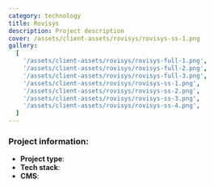 ```yaml
---
category: technology
title: Rovisys
description: Project description
cover: /assets/client-assets/rovisys/rovisys-ss-1.png
gallery:
  [
    '/assets/client-assets/rovisys/rovisys-full-1.png',
    '/assets/client-assets/rovisys/rovisys-full-2.png',
    '/assets/client-assets/rovisys/rovisys-full-3.png',
    '/assets/client-assets/rovisys/rovisys-ss-1.png',
    '/assets/client-assets/rovisys/rovisys-ss-2.png',
    '/assets/client-assets/rovisys/rovisys-ss-3.png',
    '/assets/client-assets/rovisys/rovisys-ss-4.png',
  ]
---
```


### Project information:

- **Project type**:
- **Tech stack**:
- **CMS**:
